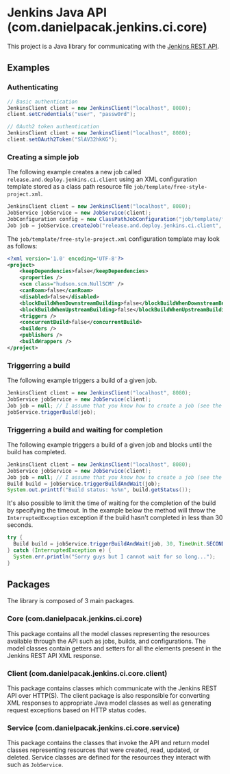 # Jenkins Java API (com.danielpacak.jenkins.ci.core)

This project is a Java library for communicating with the [Jenkins REST API](https://wiki.jenkins-ci.org/display/JENKINS/Remote+access+API).

## Examples

### Authenticating
```java
// Basic authentication
JenkinsClient client = new JenkinsClient("localhost", 8080);
client.setCredentials("user", "passw0rd");
```
```java
// OAuth2 token authentication
JenkinsClient client = new JenkinsClient("localhost", 8080);
client.setOAuth2Token("SlAV32hkKG");
```

### Creating a simple job
The following example creates a new job called `release.and.deploy.jenkins.ci.client` using an XML configuration
template stored as a class path resource file `job/template/free-style-project.xml`.
```java
JenkinsClient client = new JenkinsClient("localhost", 8080);
JobService jobService = new JobService(client);
JobConfiguration config = new ClassPathJobConfiguration("job/template/free-style-project.xml");
Job job = jobService.createJob("release.and.deploy.jenkins.ci.client", config); 
```
The `job/template/free-style-project.xml` configuration template may look as follows:
```xml
<?xml version='1.0' encoding='UTF-8'?>
<project>
	<keepDependencies>false</keepDependencies>
	<properties />
	<scm class="hudson.scm.NullSCM" />
	<canRoam>false</canRoam>
	<disabled>false</disabled>
	<blockBuildWhenDownstreamBuilding>false</blockBuildWhenDownstreamBuilding>
	<blockBuildWhenUpstreamBuilding>false</blockBuildWhenUpstreamBuilding>
	<triggers />
	<concurrentBuild>false</concurrentBuild>
	<builders />
	<publishers />
	<buildWrappers />
</project>
```

### Triggerring a build
The following example triggers a build of a given job.
```java
JenkinsClient client = new JenkinsClient("localhost", 8080);
JobService jobService = new JobService(client);
Job job = null; // I assume that you know how to create a job (see the previous examples)
jobService.triggerBuild(job);
```

### Triggerring a build and waiting for completion
The following example triggers a build of a given job and blocks until the build has completed.
```java
JenkinsClient client = new JenkinsClient("localhost", 8080);
JobService jobService = new JobService(client);
Job job = null; // I assume that you know how to create a job (see the previous examples)
Build build = jobService.triggerBuildAndWait(job);
System.out.printtf("Build status: %s%n", build.getStatus());
```
It's also possible to limit the time of waiting for the completion of the build by specifying
the timeout. In the example below the method will throw the `InterruptedException` exception
if the build hasn't completed in less than 30 seconds.
```java
try {
  Build build = jobService.triggerBuildAndWait(job, 30, TimeUnit.SECONDS);
} catch (InterruptedException e) {
  System.err.println("Sorry guys but I cannot wait for so long...");
}
```

## Packages
The library is composed of 3 main packages.

### Core (com.danielpacak.jenkins.ci.core)
This package contains all the model classes representing the resources available through the API such as
jobs, builds, and configurations. The model classes contain getters and setters for all the elements
present in the Jenkins REST API XML response.

### Client (com.danielpacak.jenkins.ci.core.client)
This package contains classes which communicate with the Jenkins REST API over HTTP(S). The client
package is also responsible for converting XML responses to appropriate Java model classes as well as
generating request exceptions based on HTTP status codes.

### Service (com.danielpacak.jenkins.ci.core.service)
This package contains the classes that invoke the API and return model classes representing resources
that were created, read, updated, or deleted. Service classes are defined for the resources they
interact with such as `JobService`.
